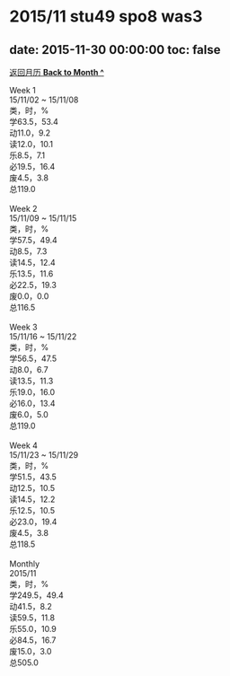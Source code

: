 # 2015/11 stu49 spo8 was3

date: 2015-11-30 00:00:00
toc: false
---
[返回月历 **Back to Month ^**](/lifelogs/2015/11/index.html)
<br/><div>Week 1</div><div>15/11/02 ~ 15/11/08</div><div>类，时，%</div><div>学63.5，53.4</div><div>动11.0，9.2</div><div>读12.0，10.1</div><div>乐8.5，7.1</div><div>必19.5，16.4</div><div>废4.5，3.8</div><div>总119.0</div><div><br/></div><div>Week 2</div><div>15/11/09 ~ 15/11/15</div><div>类，时，%</div><div>学57.5，49.4</div><div>动8.5，7.3</div><div>读14.5，12.4</div><div>乐13.5，11.6</div><div>必22.5，19.3</div><div>废0.0，0.0</div><div>总116.5</div><div><br/></div><div>Week 3</div><div>15/11/16 ~ 15/11/22</div><div>类，时，%</div><div>学56.5，47.5</div><div>动8.0，6.7</div><div>读13.5，11.3</div><div>乐19.0，16.0</div><div>必16.0，13.4</div><div>废6.0，5.0</div><div>总119.0</div><div><br/></div><div>Week 4</div><div>15/11/23 ~ 15/11/29</div><div>类，时，%</div><div>学51.5，43.5</div><div>动12.5，10.5</div><div>读14.5，12.2</div><div>乐12.5，10.5</div><div>必23.0，19.4</div><div>废4.5，3.8</div><div>总118.5</div><div><br/></div><div>Monthly</div><div>2015/11</div><div>类，时，%</div><div>学249.5，49.4</div><div>动41.5，8.2</div><div>读59.5，11.8</div><div>乐55.0，10.9</div><div>必84.5，16.7</div><div>废15.0，3.0</div><div>总505.0</div>
